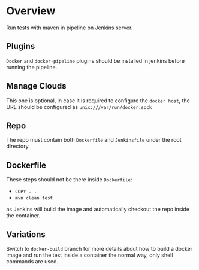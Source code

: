 # Overview

Run tests with maven in pipeline on Jenkins server.

## Plugins

`Docker` and `docker-pipeline` plugins should be installed in jenkins before running the pipeline.

## Manage Clouds

This one is optional, in case it is required to configure the `docker host`, the URL should be configured as `unix:///var/run/docker.sock`

## Repo

The repo must contain both `Dockerfile` and `Jenkinsfile` under the root directory.

## Dockerfile

These steps should not be there inside `Dockerfile`:

- `COPY . .`
- `mvn clean test`

as Jenkins will build the image and automatically checkout the repo inside the container.

## Variations

Switch to `docker-build` branch for more details about how to build a docker image and run the test inside a container the normal way, only shell commands are used.
